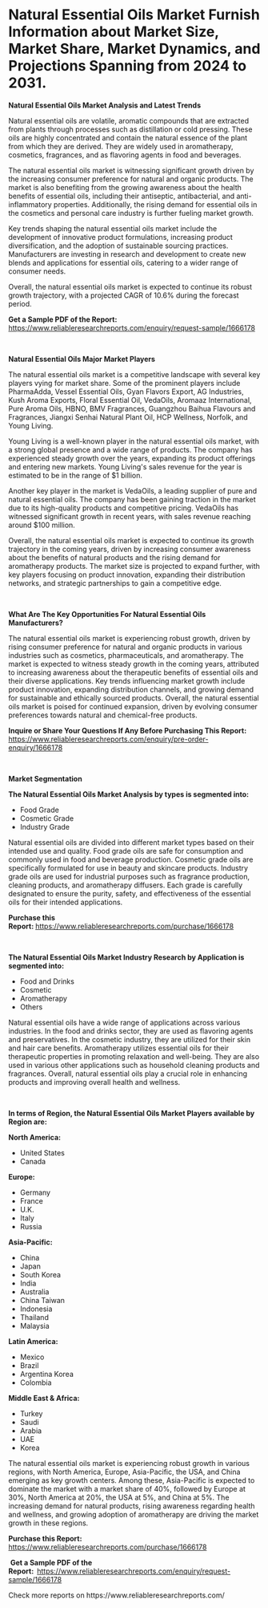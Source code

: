 <p><h1>Natural Essential Oils Market Furnish Information about Market Size, Market Share, Market Dynamics, and Projections Spanning from 2024 to 2031.</h1></p><p><strong>Natural Essential Oils Market Analysis and Latest Trends</strong></p>
<p><p>Natural essential oils are volatile, aromatic compounds that are extracted from plants through processes such as distillation or cold pressing. These oils are highly concentrated and contain the natural essence of the plant from which they are derived. They are widely used in aromatherapy, cosmetics, fragrances, and as flavoring agents in food and beverages.</p><p>The natural essential oils market is witnessing significant growth driven by the increasing consumer preference for natural and organic products. The market is also benefiting from the growing awareness about the health benefits of essential oils, including their antiseptic, antibacterial, and anti-inflammatory properties. Additionally, the rising demand for essential oils in the cosmetics and personal care industry is further fueling market growth.</p><p>Key trends shaping the natural essential oils market include the development of innovative product formulations, increasing product diversification, and the adoption of sustainable sourcing practices. Manufacturers are investing in research and development to create new blends and applications for essential oils, catering to a wider range of consumer needs.</p><p>Overall, the natural essential oils market is expected to continue its robust growth trajectory, with a projected CAGR of 10.6% during the forecast period.</p></p>
<p><strong>Get a Sample PDF of the Report:&nbsp;</strong> <a href="https://www.reliableresearchreports.com/enquiry/request-sample/1666178">https://www.reliableresearchreports.com/enquiry/request-sample/1666178</a></p>
<p>&nbsp;</p>
<p><strong>Natural Essential Oils Major Market Players</strong></p>
<p><p>The natural essential oils market is a competitive landscape with several key players vying for market share. Some of the prominent players include PharmaAdda, Vessel Essential Oils, Gyan Flavors Export, AG Industries, Kush Aroma Exports, Floral Essential Oil, VedaOils, Aromaaz International, Pure Aroma Oils, HBNO, BMV Fragrances, Guangzhou Baihua Flavours and Fragrances, Jiangxi Senhai Natural Plant Oil, HCP Wellness, Norfolk, and Young Living.</p><p>Young Living is a well-known player in the natural essential oils market, with a strong global presence and a wide range of products. The company has experienced steady growth over the years, expanding its product offerings and entering new markets. Young Living's sales revenue for the year is estimated to be in the range of $1 billion.</p><p>Another key player in the market is VedaOils, a leading supplier of pure and natural essential oils. The company has been gaining traction in the market due to its high-quality products and competitive pricing. VedaOils has witnessed significant growth in recent years, with sales revenue reaching around $100 million.</p><p>Overall, the natural essential oils market is expected to continue its growth trajectory in the coming years, driven by increasing consumer awareness about the benefits of natural products and the rising demand for aromatherapy products. The market size is projected to expand further, with key players focusing on product innovation, expanding their distribution networks, and strategic partnerships to gain a competitive edge.</p></p>
<p>&nbsp;</p>
<p><strong>What Are The Key Opportunities For Natural Essential Oils Manufacturers?</strong></p>
<p><p>The natural essential oils market is experiencing robust growth, driven by rising consumer preference for natural and organic products in various industries such as cosmetics, pharmaceuticals, and aromatherapy. The market is expected to witness steady growth in the coming years, attributed to increasing awareness about the therapeutic benefits of essential oils and their diverse applications. Key trends influencing market growth include product innovation, expanding distribution channels, and growing demand for sustainable and ethically sourced products. Overall, the natural essential oils market is poised for continued expansion, driven by evolving consumer preferences towards natural and chemical-free products.</p></p>
<p><strong>Inquire or Share Your Questions If Any Before Purchasing This Report:</strong> <a href="https://www.reliableresearchreports.com/enquiry/pre-order-enquiry/1666178">https://www.reliableresearchreports.com/enquiry/pre-order-enquiry/1666178</a></p>
<p>&nbsp;</p>
<p><strong>Market Segmentation</strong></p>
<p><strong>The Natural Essential Oils Market Analysis by types is segmented into:</strong></p>
<p><ul><li>Food Grade</li><li>Cosmetic Grade</li><li>Industry Grade</li></ul></p>
<p><p>Natural essential oils are divided into different market types based on their intended use and quality. Food grade oils are safe for consumption and commonly used in food and beverage production. Cosmetic grade oils are specifically formulated for use in beauty and skincare products. Industry grade oils are used for industrial purposes such as fragrance production, cleaning products, and aromatherapy diffusers. Each grade is carefully designated to ensure the purity, safety, and effectiveness of the essential oils for their intended applications.</p></p>
<p><strong>Purchase this Report:&nbsp;</strong><a href="https://www.reliableresearchreports.com/purchase/1666178">https://www.reliableresearchreports.com/purchase/1666178</a></p>
<p>&nbsp;</p>
<p><strong>The Natural Essential Oils Market Industry Research by Application is segmented into:</strong></p>
<p><ul><li>Food and Drinks</li><li>Cosmetic</li><li>Aromatherapy</li><li>Others</li></ul></p>
<p><p>Natural essential oils have a wide range of applications across various industries. In the food and drinks sector, they are used as flavoring agents and preservatives. In the cosmetic industry, they are utilized for their skin and hair care benefits. Aromatherapy utilizes essential oils for their therapeutic properties in promoting relaxation and well-being. They are also used in various other applications such as household cleaning products and fragrances. Overall, natural essential oils play a crucial role in enhancing products and improving overall health and wellness.</p></p>
<p>&nbsp;</p>
<p><strong>In terms of Region, the Natural Essential Oils Market Players available by Region are:</strong></p>
<p>
    <p> <strong> North America: </strong>
        <ul>
            <li>United States</li>
            <li>Canada</li>
        </ul>
        </p> 
    <p> <strong> Europe: </strong>
        <ul>
            <li>Germany</li>
            <li>France</li>
            <li>U.K.</li>
            <li>Italy</li>
            <li>Russia</li>
        </ul>
        </p> 
    <p> <strong> Asia-Pacific: </strong>
        <ul>
            <li>China</li>
            <li>Japan</li>
            <li>South Korea</li>
            <li>India</li>
            <li>Australia</li>
            <li>China Taiwan</li>
            <li>Indonesia</li>
            <li>Thailand</li>
            <li>Malaysia</li>
        </ul>
        </p> 
    <p> <strong> Latin America: </strong>
        <ul>
            <li>Mexico</li>
            <li>Brazil</li>
            <li>Argentina Korea</li>
            <li>Colombia</li>
        </ul>
        </p> 
    <p> <strong> Middle East & Africa: </strong>
        <ul>
            <li>Turkey</li>
            <li>Saudi</li>
            <li>Arabia</li>
            <li>UAE</li>
            <li>Korea</li>
        </ul>
    </p>
    </p>
<p><p>The natural essential oils market is experiencing robust growth in various regions, with North America, Europe, Asia-Pacific, the USA, and China emerging as key growth centers. Among these, Asia-Pacific is expected to dominate the market with a market share of 40%, followed by Europe at 30%, North America at 20%, the USA at 5%, and China at 5%. The increasing demand for natural products, rising awareness regarding health and wellness, and growing adoption of aromatherapy are driving the market growth in these regions.</p></p>
<p><strong>Purchase this Report: </strong><a href="https://www.reliableresearchreports.com/purchase/1666178">https://www.reliableresearchreports.com/purchase/1666178</a></p>
<p>&nbsp;<strong>Get a Sample PDF of the Report:&nbsp;&nbsp;</strong><a href="https://www.reliableresearchreports.com/enquiry/request-sample/1666178">https://www.reliableresearchreports.com/enquiry/request-sample/1666178</a></p>
<p><strong></strong></p>
<p>Check more reports on https://www.reliableresearchreports.com/</p>